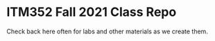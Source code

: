 # ITM352 Fall 2021 Class Repo
Check back here often for labs and other materials as we create them.
